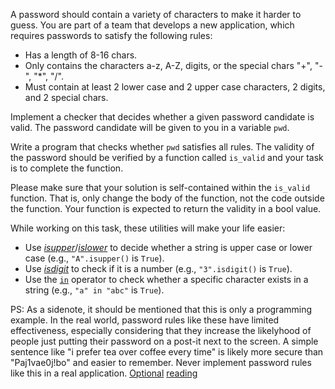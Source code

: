 A password should contain a variety of characters to make it harder
to guess. You are part of a team that develops a new application,
which requires passwords to satisfy the following rules:

* Has a length of 8-16 chars.
* Only contains the characters a-z, A-Z, digits, or the special chars "+", "-", "*", "/".
* Must contain at least 2 lower case and 2 upper case characters, 2 digits, and 2 special chars.

Implement a checker that decides whether a given password candidate
is valid. The password candidate will be given to you in a variable
`pwd`. 

Write a program that checks whether `pwd` satisfies all rules. The validity of the password should be verified by a function called `is_valid` and your task is to complete the function.

Please make sure that your solution is self-contained within the `is_valid` function. That is, only change the body of the function, not the code outside the function. Your function is expected to return the validity in a bool value.

While working on this task, these utilities will make your life easier: 
* Use [*isupper*][isupper]/[*islower*][islower] to decide whether a string is upper case or lower case (e.g., `"A".isupper()` is `True`).
* Use [*isdigit*][isdigit] to check if it is a number (e.g., `"3".isdigit()` is `True`).
* Use the [`in`][in_operator] operator to check whether a specific character exists in a string (e.g., `"a" in "abc"` is `True`).

PS: As a sidenote, it should be mentioned that this is only a programming example. In the real world, password rules like these have limited effectiveness, especially considering that they increase the likelyhood of people just putting their password on a post-it next to the screen. A simple sentence like "i prefer tea over coffee every time" is likely more secure than "Paj1vae0j!bo" and easier to remember. Never implement password rules like this in a real application. [Optional](https://blog.codinghorror.com/password-rules-are-bullshit/) [reading](https://xkcd.com/936/)

[isupper]: https://docs.python.org/3/library/stdtypes.html#str.isupper
[islower]: https://docs.python.org/3/library/stdtypes.html#str.islower
[isdigit]: https://docs.python.org/3/library/stdtypes.html#str.isdigit
[in_operator]: https://docs.python.org/3/reference/expressions.html#membership-test-operations

